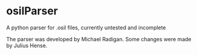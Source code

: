 # osilParser
A python parser for .osil files, currently untested and incomplete

The parser was developed by Michael Radigan. Some changes were made by
Julius Hense.
